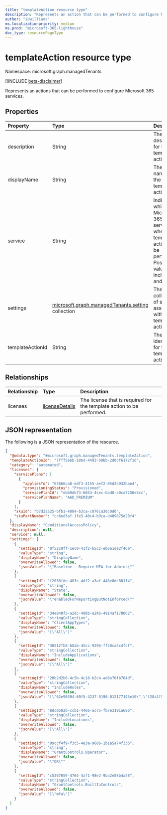 ```yaml
---
title: "templateAction resource type"
description: "Represents an action that can be performed to configure Microsoft 365 services."
author: "idwilliams"
ms.localizationpriority: medium
ms.prod: "microsoft-365-lighthouse"
doc_type: resourcePageType
---
```


# templateAction resource type

Namespace: microsoft.graph.managedTenants

[!INCLUDE [beta-disclaimer](../../includes/beta-disclaimer.md)]

Represents an actions that can be performed to configure Microsoft 365 services.

## Properties
|Property|Type|Description|
|:---|:---|:---|
|description|String|The description for the template action.|
|displayName|String|The display name for the template action.|
|service|String|Indicates which Microsoft 365 service where the template action can be performed. Possible values include: `AAD` and `Intune`|
|settings|[microsoft.graph.managedTenants.setting](../resources/managedtenants-setting.md) collection|The collection of settings associated with the template action.|
|templateActionId|String|The unique identifier for the template action.|

## Relationships
|Relationship|Type|Description|
|:---|:---|:---|
|licenses|[licenseDetails](../resources/licensedetails.md)|The license that is required for the template action to be performed.|

## JSON representation
The following is a JSON representation of the resource.
<!-- {
  "blockType": "resource",
  "@odata.type": "microsoft.graph.managedTenants.templateAction"
}
-->
``` json
{
  "@odata.type": "#microsoft.graph.managedTenants.templateAction",
  "templateActionId": "7fff5ebb-10bd-4493-b0bb-2d0cf6172f16",
  "category": "automated",
  "licenses": {
    "servicePlans": [
      {
        "appliesTo": "67866ca8-edf3-4155-aef2-05d2b932bae4",
        "provisioningStatus": "Provisioned",
        "servicePlanId": "ebb9db73-6053-4cec-bad0-a0ca7250e5cc",
        "servicePlanName": "AAD_PREMIUM"
      }
    ],
    "skuId": "b7d22525-bfb1-4804-b3ca-c076ca36c0d0",
    "skuPartNumber": "cc6ed3af-1fe5-40c4-b9ca-d489875d28f4"
  },
  "displayName": "ConditionalAccessPolicy",
  "description": null,
  "service": null,
  "settings": [
    {
      "settingId": "0f52c9ff-1ec0-41f2-b5c2-eb661de2f46a",
      "valueType": "string",
      "displayName": "DisplayName",
      "overwriteAllowed": false,
      "jsonValue": "\"Baseline – Require MFA for Admins\""
    },
    {
      "settingId": "f2038fde-483c-4df2-a3af-448e8dc881f4",
      "valueType": "string",
      "displayName": "State",
      "overwriteAllowed": false,
      "jsonValue": "\"enabledForReportingButNotEnforced\""
    },
    {
      "settingId": "34e048f3-a2dc-408b-a246-4914af178062",
      "valueType": "stringCollection",
      "displayName": "ClientAppTypes",
      "overwriteAllowed": false,
      "jsonValue": "[\"All\"]"
    },
    {
      "settingId": "38512fb8-b8ab-45cc-9296-ff28ca5c4fcf",
      "valueType": "stringCollection",
      "displayName": "IncludeApplications",
      "overwriteAllowed": false,
      "jsonValue": "[\"All\"]"
    },
    {
      "settingId": "20b2d2b6-4c5b-4c18-b2c4-ad8e70fb764d",
      "valueType": "stringCollection",
      "displayName": "IncludeRoles",
      "overwriteAllowed": false,
      "jsonValue": "[\"62e90394-69f5-4237-9190-012177145e10\",\"f28a1f50-f6e7-4571-818b-6a12f2af6b6c\",\"29232cdf-9323-42fd-ade2-1d097af3e4de\",\"b1be1c3e-b65d-4f19-8427-f6fa0d97feb9\",\"194ae4cb-b126-40b2-bd5b-6091b380977d\",\"729827e3-9c14-49f7-bb1b-9608f156bbb8\",\"b0f54661-2d74-4c50-afa3-1ec803f12efe\",\"fe930be7-5e62-47db-91af-98c3a49a38b1\",\"c4e39bd9-1100-46d3-8c65-fb160da0071f\"]"
    },
    {
      "settingId": "8dc0582b-ccb1-4466-ac75-fb7e3191a686",
      "valueType": "stringCollection",
      "displayName": "IncludeLocations",
      "overwriteAllowed": false,
      "jsonValue": "[\"All\"]"
    },
    {
      "settingId": "09ccf4f9-f3c5-4e3a-9686-1b1a5a74f336",
      "valueType": "string",
      "displayName": "GrantControls.Operator",
      "overwriteAllowed": false,
      "jsonValue": "\"OR\""
    },
    {
      "settingId": "c5367659-4764-4af1-98e2-9ba2e88b4a28",
      "valueType": "stringCollection",
      "displayName": "GrantControls.BuiltInControls",
      "overwriteAllowed": false,
      "jsonValue": "[\"mfa\"]"
    }
  ]
}
```
